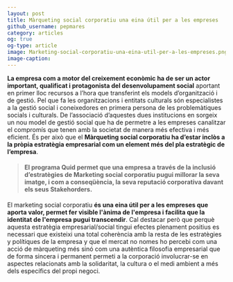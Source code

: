 ```yaml
---
layout: post
title: Màrqueting social corporatiu una eina útil per a les empreses 
github_username: pepmares
category: articles 
og: true
og-type: article
image: Marketing-social-corporatiu-una-eina-util-per-a-les-empreses.png
image-caption: 
---
```


**La empresa com a motor del creixement econòmic ha de ser un actor important, qualificat i protagonista del desenvolupament social** aportant en primer lloc recursos a l’hora que transferint els models d’organització i de gestió.  Pel que fa les organitzacions i entitats culturals són especialistes a la gestió social i coneixedores en primera persona de les problemàtiques socials i culturals. De l’associació d’aquestes dues institucions en sorgeix un nou model de gestió social que ha de permetre a les empreses canalitzar el compromís que tenen amb la societat de manera més efectiva i més eficient. És per això que el **Màrqueting social corporatiu  ha d’estar inclòs a la pròpia estratègia empresarial com un element més del pla estratègic de l’empresa**. 

> #### El programa Quid permet que una empresa a través de la inclusió d’estratègies de Marketing social corporatiu pugui millorar la seva imatge, i com a conseqüència, la seva reputació corporativa davant els seus Stakehorders. 

El marketing social corporatiu **és una eina útil per a les empreses que aporta valor, permet fer visible l'ànima de l'empresa i facilita que la identitat de l'empresa pugui transcendir**. Cal destacar però que perquè aquesta estratègia empresarial/social tingui efectes plenament positius es necessari que existeixi una total coherència amb la resta de les estratègies y polítiques de la empresa y que el mercat no nomes ho percebi com una acció de màrqueting més sinó com una autèntica filosofia empresarial que de forma sincera i permanent permeti a la corporació involucrar-se en aspectes relacionats amb la solidaritat, la cultura o el medi ambient a més dels específics del propi negoci. 
